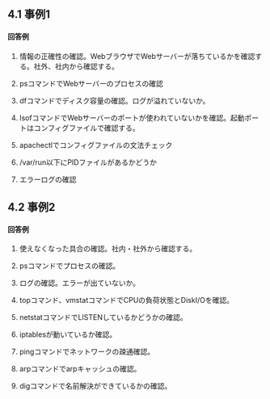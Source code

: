## 4.1 事例1

#### 回答例

1. 情報の正確性の確認。WebブラウザでWebサーバーが落ちているかを確認する。社外、社内から確認する。

2. psコマンドでWebサーバーのプロセスの確認

3. dfコマンドでディスク容量の確認。ログが溢れていないか。

4. lsofコマンドでWebサーバーのポートが使われていないかを確認。起動ポートはコンフィグファイルで確認する。

5. apachectlでコンフィグファイルの文法チェック

6. /var/run以下にPIDファイルがあるかどうか

7. エラーログの確認


## 4.2 事例2

#### 回答例

1. 使えなくなった具合の確認。社内・社外から確認する。

2. psコマンドでプロセスの確認。

3. ログの確認。エラーが出ていないか。

4. topコマンド、vmstatコマンドでCPUの負荷状態とDiskI/Oを確認。

5. netstatコマンドでLISTENしているかどうかの確認。

6. iptablesが動いているか確認。

7. pingコマンドでネットワークの疎通確認。

8. arpコマンドでarpキャッシュの確認。

9. digコマンドで名前解決ができているかの確認。
